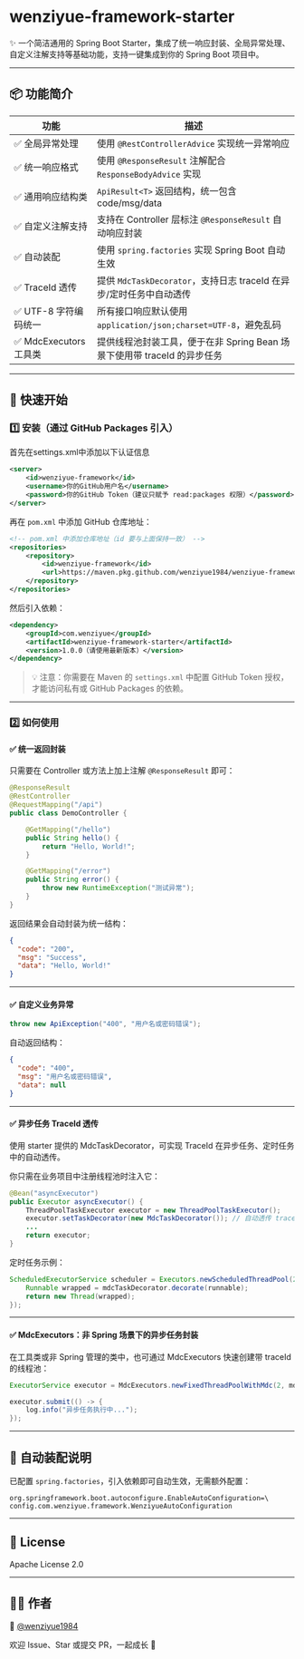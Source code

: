 # wenziyue-framework-starter

✨ 一个简洁通用的 Spring Boot Starter，集成了统一响应封装、全局异常处理、自定义注解支持等基础功能，支持一键集成到你的 Spring Boot 项目中。

---

## 📦 功能简介

| 功能               | 描述                                               |
|--------------------|----------------------------------------------------|
| ✅ 全局异常处理     | 使用 `@RestControllerAdvice` 实现统一异常响应       |
| ✅ 统一响应格式     | 使用 `@ResponseResult` 注解配合 `ResponseBodyAdvice` 实现 |
| ✅ 通用响应结构类   | `ApiResult<T>` 返回结构，统一包含 code/msg/data   |
| ✅ 自定义注解支持   | 支持在 Controller 层标注 `@ResponseResult` 自动响应封装 |
| ✅ 自动装配         | 使用 `spring.factories` 实现 Spring Boot 自动生效 |
| ✅ TraceId 透传     | 提供 `MdcTaskDecorator`，支持日志 traceId 在异步/定时任务中自动透传 |
| ✅ UTF-8 字符编码统一 | 所有接口响应默认使用 `application/json;charset=UTF-8`，避免乱码 |
| ✅ MdcExecutors 工具类 | 提供线程池封装工具，便于在非 Spring Bean 场景下使用带 traceId 的异步任务 |

---

## 🚀 快速开始

### 1️⃣ 安装（通过 GitHub Packages 引入）

首先在settings.xml中添加以下认证信息
```xml
<server>
    <id>wenziyue-framework</id>
    <username>你的GitHub用户名</username>
    <password>你的GitHub Token（建议只赋予 read:packages 权限）</password>
</server>
```

再在 `pom.xml` 中添加 GitHub 仓库地址：

```xml
<!-- pom.xml 中添加仓库地址（id 要与上面保持一致） -->
<repositories>
    <repository>
        <id>wenziyue-framework</id>
        <url>https://maven.pkg.github.com/wenziyue1984/wenziyue-framework-starter</url>
    </repository>
</repositories>
```
然后引入依赖：

```xml
<dependency>
    <groupId>com.wenziyue</groupId>
    <artifactId>wenziyue-framework-starter</artifactId>
    <version>1.0.0（请使用最新版本）</version>
</dependency>
```

> 💡 注意：你需要在 Maven 的 `settings.xml` 中配置 GitHub Token 授权，才能访问私有或 GitHub Packages 的依赖。

---

### 2️⃣ 如何使用

#### ✅ 统一返回封装

只需要在 Controller 或方法上加上注解 `@ResponseResult` 即可：

```java
@ResponseResult
@RestController
@RequestMapping("/api")
public class DemoController {

    @GetMapping("/hello")
    public String hello() {
        return "Hello, World!";
    }

    @GetMapping("/error")
    public String error() {
        throw new RuntimeException("测试异常");
    }
}
```

返回结果会自动封装为统一结构：

```json
{
  "code": "200",
  "msg": "Success",
  "data": "Hello, World!"
}
```

---

#### ✅ 自定义业务异常

```java
throw new ApiException("400", "用户名或密码错误");
```

自动返回结构：

```json
{
  "code": "400",
  "msg": "用户名或密码错误",
  "data": null
}
```

---

#### **✅ 异步任务 TraceId 透传**

使用 starter 提供的 MdcTaskDecorator，可实现 TraceId 在异步任务、定时任务中的自动透传。

你只需在业务项目中注册线程池时注入它：

```java
@Bean("asyncExecutor")
public Executor asyncExecutor() {
    ThreadPoolTaskExecutor executor = new ThreadPoolTaskExecutor();
    executor.setTaskDecorator(new MdcTaskDecorator()); // 自动透传 traceId
    ...
    return executor;
}
```

定时任务示例：

```java
ScheduledExecutorService scheduler = Executors.newScheduledThreadPool(2, runnable -> {
    Runnable wrapped = mdcTaskDecorator.decorate(runnable);
    return new Thread(wrapped);
});
```

------

#### **✅ MdcExecutors：非 Spring 场景下的异步任务封装**

在工具类或非 Spring 管理的类中，也可通过 MdcExecutors 快速创建带 traceId 的线程池：

```java
ExecutorService executor = MdcExecutors.newFixedThreadPoolWithMdc(2, mdcTaskDecorator);

executor.submit(() -> {
    log.info("异步任务执行中...");
});
```



---

## 🔧 自动装配说明

已配置 `spring.factories`，引入依赖即可自动生效，无需额外配置：

```properties
org.springframework.boot.autoconfigure.EnableAutoConfiguration=\
config.com.wenziyue.framework.WenziyueAutoConfiguration
```

---

## 📄 License

Apache License 2.0

---

## 🙋‍♀️ 作者

👤 [@wenziyue1984](https://github.com/wenziyue1984)

欢迎 Issue、Star 或提交 PR，一起成长 🌱